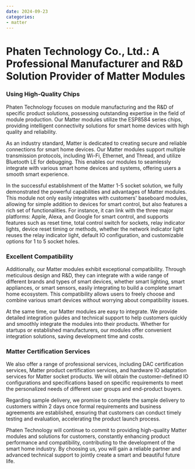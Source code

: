 ```yaml
---
date: 2024-09-23
categories:
- matter
---
```


# Phaten Technology Co., Ltd.: A Professional Manufacturer and R&D Solution Provider of Matter Modules

### Using High-Quality Chips
Phaten Technology focuses on module manufacturing and the R&D of specific product solutions, possessing outstanding expertise in the field of module production. Our Matter modules utilize the ESP8584 series chips, providing intelligent connectivity solutions for smart home devices with high quality and reliability.

As an industry standard, Matter is dedicated to creating secure and reliable connections for smart home devices. Our Matter modules support multiple transmission protocols, including Wi-Fi, Ethernet, and Thread, and utilize Bluetooth LE for debugging. This enables our modules to seamlessly integrate with various smart home devices and systems, offering users a smooth smart experience.

In the successful establishment of the Matter 1-5 socket solution, we fully demonstrated the powerful capabilities and advantages of Matter modules. This module not only easily integrates with customers' baseboard modules, allowing for simple addition to devices for smart control, but also features a rich set of functionalities. For instance, it can link with the three major platforms: Apple, Alexa, and Google for smart control, and supports features such as reset time, total control switch for sockets, relay indicator lights, device reset timing or methods, whether the network indicator light reuses the relay indicator light, default IO configuration, and customizable options for 1 to 5 socket holes.

### Excellent Compatibility
Additionally, our Matter modules exhibit exceptional compatibility. Through meticulous design and R&D, they can integrate with a wide range of different brands and types of smart devices, whether smart lighting, smart appliances, or smart sensors, easily integrating to build a complete smart home ecosystem. This compatibility allows users to freely choose and combine various smart devices without worrying about compatibility issues.

At the same time, our Matter modules are easy to integrate. We provide detailed integration guides and technical support to help customers quickly and smoothly integrate the modules into their products. Whether for startups or established manufacturers, our modules offer convenient integration solutions, saving development time and costs.

### Matter Certification Services
We also offer a range of professional services, including DAC certification services, Matter product certification services, and hardware IO adaptation services for Matter socket products. We will obtain the customer-defined IO configurations and specifications based on specific requirements to meet the personalized needs of different user groups and end-product buyers.

Regarding sample delivery, we promise to complete the sample delivery to customers within 2 days once formal requirements and business agreements are established, ensuring that customers can conduct timely testing and evaluation, accelerating the product launch process.

Phaten Technology will continue to commit to providing high-quality Matter modules and solutions for customers, constantly enhancing product performance and compatibility, contributing to the development of the smart home industry. By choosing us, you will gain a reliable partner and advanced technical support to jointly create a smart and beautiful future life.